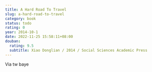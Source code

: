 ```yaml
---
title: A Hard Road To Travel
slug: a-hard-road-to-travel
category: book
status: todo
rating: 0
year: 2014-10-1
date: 2022-11-25 15:58:11+08:00
douban:
  rating: 9.5
  subtitle: Xiao Donglian / 2014 / Social Sciences Academic Press
---
```


Via tw baye
